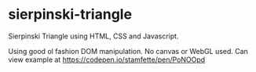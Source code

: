 # sierpinski-triangle

Sierpinski Triangle using HTML, CSS and Javascript.

Using good ol fashion DOM manipulation. No canvas or WebGL used. Can view example at https://codepen.io/stamfette/pen/PoNOOpd
